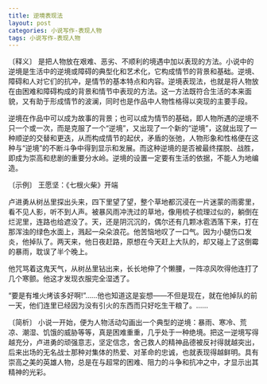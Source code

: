 ```yaml
---
title: 逆境表现法
layout: post
categories: 小说写作-表现人物
tags: 小说写作-表现人物
---
```


〔释义〕 是把人物放在艰难、恶劣、不顺利的境遇中加以表现的方法。小说中的逆境是生活中的逆境或障碍的典型化和艺术化，它构成情节的背景和基础。逆境、障碍和人对它们的抗冲，是情节的基本特点和内容。逆境表现法，也就是将人物放在由困难和障碍构成的背景和情节中表现的方法。这一方法既符合生活的本来面貌，又有助于形成情节的波澜，同时也是作品中人物性格得以突现的主要手段。

逆境在作品中可以成为故事的背景；也可以成为情节的基础，即人物所遇的逆境不只一个或一次，而是克服了一个“逆境”，又出现了一个新的“逆境”，这就出现了一种顺逆的交替和更迭，从而构成情节的起伏，矛盾的张弛，人物形象和性格便在这种与“逆境”的不断斗争中得到显示和发展。而这种逆境的是否被最终摆脱、战胜，即成为崇高和悲剧的重要分水岭。逆境的设置一定要有生活的依据，不能人为地编造。

〔示例〕 王愿坚：《七根火柴》开端

卢进勇从树丛里探出头来，四下里望了望，整个草地都沉浸在一片迷蒙的雨雾里，看不见人影，听不到人声。被暴风雨冲洗过的草地，像用梳子梳理过似的，躺倒在烂泥里，连路也给遮没了。天，还是阴沉沉的，偶尔还有几颗冰雹洒落下来，打在那浑浊的绿色水面上，溅起一朵朵浪花。他苦恼地叹了一口气。因为小腿伤口发炎，他掉队了。两天来，他日夜赶路，原想在今天赶上大队的，却又碰上了这倒霉的暴雨，耽误了半个晚上。

他咒骂着这鬼天气，从树丛里钻出来，长长地伸了个懒腰，一阵凉风吹得他连打了几个寒颤。他这才发现衣服完全湿透了。

“要是有堆火烤该多好啊!”……他也知道这是妄想——不但是现在，就在他掉队的前一天，他们连里已经因为没有引火的东西而只好吃生干粮了。……

〔简析〕 小说一开始，便为人物活动勾画出一个典型的逆境：暴雨、寒冷、荒凉、潮湿、饥饿的威胁等等，真是困难重重，几乎处于一种绝境。把这一逆境写得越充分，卢进勇的顽强意志，坚定信念，舍己救人的精神品德被反衬得就越突出，后来出场的无名战士那种对集体的热爱、对革命的忠诚，也就表现得越鲜明。具有崇高之美的英雄人物，总是在与超常的困难、阻力的斗争和抗冲之中，才显示出其精神的光彩。 